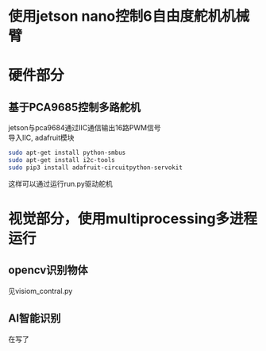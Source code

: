 使用jetson nano控制6自由度舵机机械臂
====
# 硬件部分
## 基于PCA9685控制多路舵机
jetson与pca9684通过IIC通信输出16路PWM信号<br>
导入IIC, adafruit模块
```bash
sudo apt-get install python-smbus
sudo apt-get install i2c-tools
sudo pip3 install adafruit-circuitpython-servokit
```
这样可以通过运行run.py驱动舵机
# 视觉部分，使用multiprocessing多进程运行
## opencv识别物体
见visiom_contral.py
## AI智能识别
在写了
